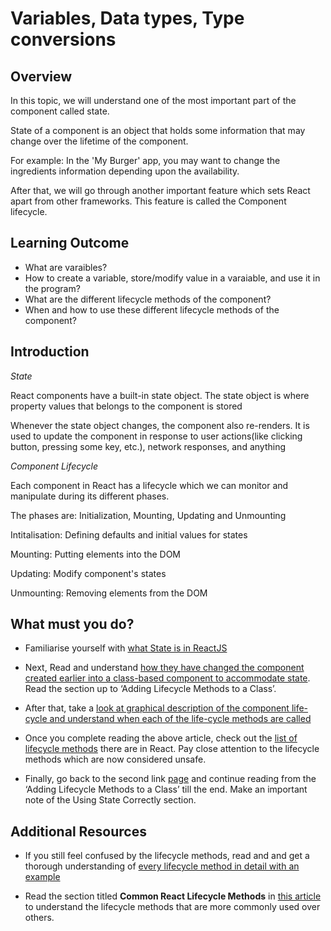 # Variables, Data types, Type conversions

## Overview

In this topic, we will understand one of the most important part of the component called state.  

State of a component is an object that holds some information that may change over the lifetime of the component.

 For example: In the 'My Burger' app, you may want to change the ingredients information depending upon the availability. 

After that, we will go through another important feature which sets React apart from other frameworks. This feature is called the Component lifecycle.



## Learning Outcome

- What are varaibles?
- How to create a variable, store/modify value in a varaiable, and use it in the program?
- What are the different lifecycle methods of the component?
- When and how to use these different lifecycle methods of the component?


## Introduction

*State*

React components have a built-in state object.
The state object is where property values that belongs to the component is stored

Whenever the state object changes, the component also re-renders.
It is used to update the component in response to user actions(like clicking button, pressing some key, etc.),  network responses, and anything


*Component Lifecycle*

Each component in React has a lifecycle which we can monitor and manipulate during its different phases.

The  phases are:  Initialization, Mounting, Updating and Unmounting

Intitalisation: Defining defaults and initial values for states

Mounting: Putting elements into the DOM

Updating: Modify component's states

Unmounting: Removing elements from the DOM


## What must you do?


-	Familiarise yourself with [what State is in ReactJS](https://www.w3schools.com/react/react_state.asp)

-	Next, Read and understand [how they have changed the component created earlier into a class-based component to accommodate state](https://reactjs.org/docs/state-and-lifecycle.html). Read the section up to ‘Adding Lifecycle Methods to a Class’.

-	After that, take a [look at graphical description of the component life-cycle and understand when each of the life-cycle methods are called](https://www.geeksforgeeks.org/reactjs-lifecycle-components/)

-	Once you complete reading the above article, check out the [list of lifecycle methods](https://reactjs.org/docs/react-component.html) there are in React. Pay close attention to the lifecycle methods which are now considered unsafe. 


-	Finally, go back to the second link [page](https://reactjs.org/docs/state-and-lifecycle.html) and continue reading from the ‘Adding Lifecycle Methods to a Class’ till the end. 
Make an important note of the Using State Correctly section.



## Additional Resources

- If you still feel confused by the lifecycle methods, read and and get a thorough understanding of [every lifecycle method in detail with an example](https://www.w3schools.com/react/react_lifecycle.asp)

- Read the section titled **Common React Lifecycle Methods** in [this article](https://programmingwithmosh.com/javascript/react-lifecycle-methods/) to understand the lifecycle methods that are more commonly used over others.

